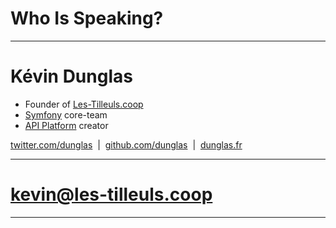 # Who Is Speaking?

---

# Kévin Dunglas

* Founder of [Les-Tilleuls.coop](https://les-tilleuls.coop)
* [Symfony](https://symfony.com) core-team
* [API Platform](https://api-platform.com) creator

<p class="center">
    <i class="fa fa-twitter"></i> <a href="https://twitter.com/dunglas">twitter.com/dunglas</a>
    &nbsp;|&nbsp;
    <i class="fa fa-github"></i> <a href="https://github.com/dunglas">github.com/dunglas</a>
    &nbsp;|&nbsp;
    <i class="fa fa-globe"></i> <a href="https://dunglas.fr">dunglas.fr</a>
</p>

---

# [kevin@les-tilleuls.coop](mailto:kevin@les-tilleuls.coop)

---
